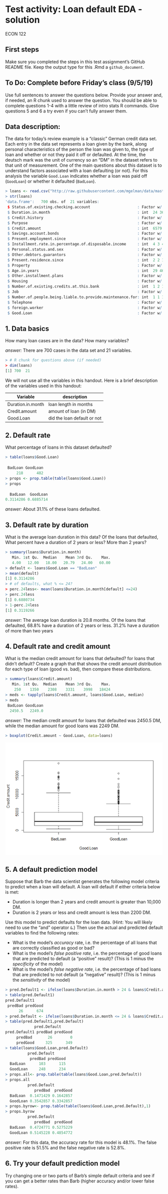 Test activity: Loan default EDA - solution
================
ECON 122

## First steps

Make sure you completed the steps in this test assignment’s GitHub
README file. Keep the output type for this .Rmd a `github_document`.

## To Do: Complete before Friday’s class (9/5/19)

Use full sentences to answer the questions below. Provide your answer
and, if needed, an R chunk used to answer the question. You should be
able to complete questions 1-4 with a little review of intro stats R
commands. Give questions 5 and 6 a try even if you can’t fully answer
them.

## Data description:

The data for today’s review example is a “classic” German credit data
set. Each entry in the data set represents a loan given by the bank,
along personal characteristics of the person the loan was given to, the
type of loan and whether or not they paid it off or defaulted. At the
time, the deutsch mark was the unit of currency so an “DM” in the
dataset refers to that unit of measurement. One of the main questions
about this dataset is to understand factors associated with a loan
defaulting (or not). For this analysis the variable `Good.Loan`
indicates whether a loan was paid off (`GoodLoan`) or whether it
defaulted
(`BadLoan`).

``` r
> loans <- read.csv("http://raw.githubusercontent.com/mgelman/data/master/day1CreditData.csv")
> str(loans)
'data.frame':   700 obs. of  21 variables:
 $ Status.of.existing.checking.account                     : Factor w/ 4 levels "... < 0 DM","... >= 200 DM / salary assignments for at least 1 year",..: 1 1 4 4 1 3 1 3 4 1 ...
 $ Duration.in.month                                       : int  24 36 48 36 48 48 24 30 36 24 ...
 $ Credit.history                                          : Factor w/ 5 levels "all credits at this bank paid back duly",..: 4 2 2 4 5 3 4 4 4 4 ...
 $ Purpose                                                 : Factor w/ 10 levels "business","car (new)",..: 3 6 8 8 3 5 6 8 2 2 ...
 $ Credit.amount                                           : int  6579 2348 3578 2394 4605 6224 4169 1715 909 4817 ...
 $ Savings.account.bonds                                   : Factor w/ 5 levels ".. >= 1000 DM",..: 2 2 5 5 2 2 2 5 4 2 ...
 $ Present.employment.since                                : Factor w/ 5 levels ".. >= 7 years",..: 5 3 1 3 1 1 3 3 1 4 ...
 $ Installment.rate.in.percentage.of.disposable.income     : int  4 3 4 4 3 4 4 4 4 2 ...
 $ Personal.status.and.sex                                 : Factor w/ 4 levels "female : divorced/separated/married",..: 4 3 4 1 4 4 4 1 4 4 ...
 $ Other.debtors.guarantors                                : Factor w/ 3 levels "co-applicant",..: 3 3 3 3 3 3 3 3 3 1 ...
 $ Present.residence.since                                 : int  2 2 1 4 4 4 4 1 4 3 ...
 $ Property                                                : Factor w/ 4 levels "if not A121 : building society savings agreement/life insurance",..: 4 1 3 2 4 4 1 2 1 1 ...
 $ Age.in.years                                            : int  29 46 47 25 24 50 28 26 36 31 ...
 $ Other.installment.plans                                 : Factor w/ 3 levels "bank","none",..: 2 2 2 2 2 2 2 2 2 2 ...
 $ Housing                                                 : Factor w/ 3 levels "for free","own",..: 1 2 2 2 1 1 2 2 2 2 ...
 $ Number.of.existing.credits.at.this.bank                 : int  1 2 1 1 2 1 1 1 1 1 ...
 $ Job                                                     : Factor w/ 4 levels "management/ self-employed/highly qualified employee/ officer",..: 1 2 2 2 2 2 2 2 2 2 ...
 $ Number.of.people.being.liable.to.provide.maintenance.for: int  1 1 1 1 2 1 1 1 1 1 ...
 $ Telephone                                               : Factor w/ 2 levels "none","yes, registered under the customers name": 2 2 2 1 1 1 1 1 1 2 ...
 $ foreign.worker                                          : Factor w/ 2 levels "no","yes": 2 2 2 2 2 2 2 2 2 2 ...
 $ Good.Loan                                               : Factor w/ 2 levels "BadLoan","GoodLoan": 2 2 2 2 1 1 2 2 2 1 ...
```

## 1\. Data basics

How many loan cases are in the data? How many variables?

*answer:* There are 700 cases in the data set and 21 variables.

``` r
> # R chunk for questions above (if needed)
> dim(loans)
[1] 700  21
```

We will not use all the variables in this handout. Here is a brief
description of the variables used in this handout:

| Variable          | description                 |
| ----------------- | --------------------------- |
| Duration.in.month | loan length in months       |
| Credit.amount     | amount of loan (in DM)      |
| Good.Loan         | did the loan default or not |

## 2\. Default rate

What percentage of loans in this dataset defaulted?

``` r
> table(loans$Good.Loan)

 BadLoan GoodLoan 
     218      482 
> props <- prop.table(table(loans$Good.Loan))
> props

  BadLoan  GoodLoan 
0.3114286 0.6885714 
```

*answer:* About 31.1% of these loans defaulted.

## 3\. Default rate by duration

What is the average loan duration in this data? Of the loans that
defaulted, What percent have a duration of 2 years or less? More than 2
years?

``` r
> summary(loans$Duration.in.month)
   Min. 1st Qu.  Median    Mean 3rd Qu.    Max. 
   4.00   12.00   18.00   20.79   24.00   60.00 
> default <- loans$Good.Loan == "BadLoan"
> mean(default)
[1] 0.3114286
> # of defaults, what % <= 24?
> perc.24less<- mean(loans$Duration.in.month[default] <=24)
> perc.24less
[1] 0.6880734
> 1-perc.24less
[1] 0.3119266
```

*answer:* The average loan duration is 20.8 months. Of the loans that
defaulted, 68.8% have a duration of 2 years or less. 31.2% have a
duration of more than two years

## 4\. Default rate and credit amount

What is the median credit amount for loans that defaulted? for loans
that didn’t default? Create a graph that that shows the credit amount
distribution for each type of loan (good vs. bad), then compare these
distributions.

``` r
> summary(loans$Credit.amount)
   Min. 1st Qu.  Median    Mean 3rd Qu.    Max. 
    250    1350    2308    3331    3998   18424 
> meds <- tapply(loans$Credit.amount, loans$Good.Loan, median)
> meds
 BadLoan GoodLoan 
  2450.5   2249.0 
```

*answer:* The median credit amount for loans that defaulted was 2450.5
DM, while the median amount for good loans was 2249
DM.

``` r
> boxplot(Credit.amount ~ Good.Loan, data=loans)
```

![](test-assignment-solution_files/figure-gfm/unnamed-chunk-6-1.png)<!-- -->

## 5\. A default prediction model

Suppose that Barb the data scientist generates the following model
criteria to predict when a loan will default. A loan will default if
either criteria below is met:

  - Duration is longer than 2 years and credit amount is greater than
    10,000 DM.
  - Duration is 2 years or less and credit amount is less than 2200 DM.

Use this model to predict defaults for the loan data. (Hint: You will
likely need to use the “and” operator `&`.) Then use the actual and
predicted default variables to find the following rates:

  - What is the model’s *accuracy* rate, i.e. the percentage of all
    loans that are correctly classified as good or bad?
  - What is the model’s *false positive rate*, i.e. the percentage of
    good loans that are predicted to default (a “positive” result)?
    (This is 1 minus the *specificity* of the model)
  - What is the model’s *false negative rate*, i.e. the percentage of
    bad loans that are predicted to not default (a “negative” result)?
    (This is 1 minus the *sensitivity* of the
model)

<!-- end list -->

``` r
> pred.Default1 <- ifelse(loans$Duration.in.month > 24 & loans$Credit.amount > 10000,"predBad","predGood")
> table(pred.Default1)
pred.Default1
 predBad predGood 
      26      674 
> pred.Default <- ifelse(loans$Duration.in.month <= 24 & loans$Credit.amount < 2200,"predBad",pred.Default1)
> table(pred.Default1,pred.Default)
             pred.Default
pred.Default1 predBad predGood
     predBad       26        0
     predGood     325      349
> table(loans$Good.Loan,pred.Default)
          pred.Default
           predBad predGood
  BadLoan      103      115
  GoodLoan     248      234
> props.all<- prop.table(table(loans$Good.Loan,pred.Default))
> props.all
          pred.Default
             predBad  predGood
  BadLoan  0.1471429 0.1642857
  GoodLoan 0.3542857 0.3342857
> props.byrow<- prop.table(table(loans$Good.Loan,pred.Default),1)
> props.byrow
          pred.Default
             predBad  predGood
  BadLoan  0.4724771 0.5275229
  GoodLoan 0.5145228 0.4854772
```

*answer:* For this data, the accuracy rate for this model is 48.1%. The
false positive rate is 51.5% and the false negative rate is 52.8%.

## 6\. Try your default prediction model

Try changing one or two parts of Barb’s simple default criteria and see
if you can get a better rates than Barb (higher accuracy and/or lower
false rates).

